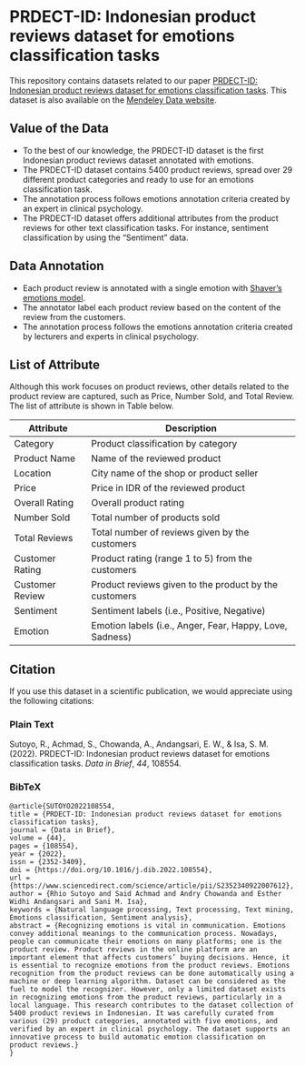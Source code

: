 
# PRDECT-ID: Indonesian product reviews dataset for emotions classification tasks

This repository contains datasets related to our paper [PRDECT-ID: Indonesian product reviews dataset for emotions classification tasks](https://doi.org/10.1016/j.dib.2022.108554). This dataset is also available on the [Mendeley Data website](https://data.mendeley.com/datasets/574v66hf2v/1).

## Value of the Data

 - To the best of our knowledge, the PRDECT-ID dataset is the first Indonesian product reviews dataset annotated with emotions.
 - The PRDECT-ID dataset contains 5400 product reviews, spread over 29 different product categories and ready to use for an emotions classification task.
 - The annotation process follows emotions annotation criteria created by an expert in clinical psychology.
 - The PRDECT-ID dataset offers additional attributes from the product reviews for other text classification tasks. For instance, sentiment classification by using the “Sentiment” data.

## Data Annotation

 - Each product review is annotated with a single emotion with [Shaver’s emotions model](https://onlinelibrary.wiley.com/doi/abs/10.1111/1467-839X.00086).
 - The annotator label each product review based on the content of the review from the customers.
 - The annotation process follows the emotions annotation criteria created by lecturers and experts in clinical psychology.

## List of Attribute
Although this work focuses on product reviews, other details related to the product review are captured, such as Price, Number Sold, and Total Review. The list of attribute is shown in Table below.

|Attribute| Description |
|--|--|
| Category | Product classification by category |
|Product Name|Name of the reviewed product|
|Location|City name of the shop or product seller|
|Price|Price in IDR of the reviewed product |
|Overall Rating|Overall product rating|
|Number Sold|Total number of products sold|
|Total Reviews|Total number of reviews given by the customers|
|Customer Rating|Product rating (range 1 to 5) from the customers|
|Customer Review|Product reviews given to the product by the customers|
|Sentiment|Sentiment labels (i.e., Positive, Negative)|
|Emotion|Emotion labels (i.e., Anger, Fear, Happy, Love, Sadness)|

##  Citation
If you use this dataset in a scientific publication, we would appreciate using the following citations:

### Plain Text
Sutoyo, R., Achmad, S., Chowanda, A., Andangsari, E. W., & Isa, S. M. (2022). PRDECT-ID: Indonesian product reviews dataset for emotions classification tasks. _Data in Brief_, _44_, 108554.

### BibTeX
```
@article{SUTOYO2022108554,
title = {PRDECT-ID: Indonesian product reviews dataset for emotions classification tasks},
journal = {Data in Brief},
volume = {44},
pages = {108554},
year = {2022},
issn = {2352-3409},
doi = {https://doi.org/10.1016/j.dib.2022.108554},
url = {https://www.sciencedirect.com/science/article/pii/S2352340922007612},
author = {Rhio Sutoyo and Said Achmad and Andry Chowanda and Esther Widhi Andangsari and Sani M. Isa},
keywords = {Natural language processing, Text processing, Text mining, Emotions classification, Sentiment analysis},
abstract = {Recognizing emotions is vital in communication. Emotions convey additional meanings to the communication process. Nowadays, people can communicate their emotions on many platforms; one is the product review. Product reviews in the online platform are an important element that affects customers’ buying decisions. Hence, it is essential to recognize emotions from the product reviews. Emotions recognition from the product reviews can be done automatically using a machine or deep learning algorithm. Dataset can be considered as the fuel to model the recognizer. However, only a limited dataset exists in recognizing emotions from the product reviews, particularly in a local language. This research contributes to the dataset collection of 5400 product reviews in Indonesian. It was carefully curated from various (29) product categories, annotated with five emotions, and verified by an expert in clinical psychology. The dataset supports an innovative process to build automatic emotion classification on product reviews.}
}
```
